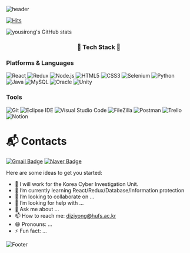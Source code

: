 

<!-- # Juneyong 😉 -->
![header](https://capsule-render.vercel.app/api?type=soft&color=auto&height=150&section=header&text=Juneyong😉&fontSize=70&animation=twinkling)


[![Hits](https://hits.seeyoufarm.com/api/count/incr/badge.svg?url=https%3A%2F%2Fgithub.com%2Fyousirong&count_bg=%2300FCF7&title_bg=%23555555&icon=&icon_color=%23E7E7E7&title=hits&edge_flat=false)](https://hits.seeyoufarm.com)



![yousirong's GitHub stats](https://github-readme-stats.vercel.app/api?username=yousirong&theme=highcontrast&show_icons=true)

<h3 align="center">💪 Tech Stack 💪</h3>


### Platforms & Languages

![React](https://img.shields.io/badge/React-61DAFB.svg?&style=for-the-badge&logo=React&logoColor=white)
![Redux](https://img.shields.io/badge/Redux-764ABC.svg?&style=for-the-badge&logo=Redux&logoColor=white)
![Node.js](https://img.shields.io/badge/Node.js-339933.svg?&style=for-the-badge&logo=Node.js&logoColor=white)
![HTML5](https://img.shields.io/badge/HTML5-E34F26.svg?&style=for-the-badge&logo=HTML5&logoColor=white)
![CSS3](https://img.shields.io/badge/CSS3-1572B6.svg?&style=for-the-badge&logo=CSS3&logoColor=white)
![Selenium](https://img.shields.io/badge/Selenium-43B02A.svg?&style=for-the-badge&logo=Selenium&logoColor=white)
![Python](https://img.shields.io/badge/Python-3776AB.svg?&style=for-the-badge&logo=Python&logoColor=white)
![Java](https://img.shields.io/badge/Java-007396.svg?&style=for-the-badge&logo=Java&logoColor=white)
![MySQL](https://img.shields.io/badge/MySQL-4479A1.svg?&style=for-the-badge&logo=MySQL&logoColor=white)
![Oracle](https://img.shields.io/badge/Oracle-F80000.svg?&style=for-the-badge&logo=Oracle&logoColor=white)
![Unity](https://img.shields.io/badge/Unity-FFFFFF.svg?&style=for-the-badge&logo=Unity&logoColor=black)


### Tools
![Git](https://img.shields.io/badge/Git-F05032.svg?&style=for-the-badge&logo=Git&logoColor=white)
![Eclipse IDE](https://img.shields.io/badge/Eclipse%20IDE-2C2255.svg?&style=for-the-badge&logo=Eclipse%20IDE&logoColor=white)
![Visual Studio Code](https://img.shields.io/badge/Visual%20Studio%20Code-007ACC.svg?&style=for-the-badge&logo=Visual%20Studio%20Code&logoColor=white)
![FileZilla](https://img.shields.io/badge/FileZilla-BF0000.svg?&style=for-the-badge&logo=FileZilla&logoColor=white)
![Postman](https://img.shields.io/badge/Postman-FF6C37.svg?&style=for-the-badge&logo=Postman&logoColor=white)
![Trello](https://img.shields.io/badge/Trello-0052CC.svg?&style=for-the-badge&logo=Trello&logoColor=white)
![Notion](https://img.shields.io/badge/Notion-000000.svg?&style=for-the-badge&logo=Notion&logoColor=white)
 
<!--  
[![Top Langs](https://github-readme-stats.vercel.app/api/top-langs/?username=yousirong)](https://github.com/yousirong/github-readme-stats) -->


# :mailbox_with_mail: Contacts
[![Gmail Badge](https://img.shields.io/badge/Gmail-d14836?style=flat-square&logo=Gmail&logoColor=white&link=mailto:diziyong1523@gmail.com)](mailto:diziyong1523@gmail.com)
[![Naver Badge](https://img.shields.io/badge/Naver-03C75A?style=flat-square&logo=Naver&logoColor=white&link=mailto:diziyong@naver.com)](mailto:diziyong@naver.com)


Here are some ideas to get you started:

- 🔭 I will work for the Korea Cyber Investigation Unit.
- 🌱 I’m currently learning React/Redux/Database/Information protection
- 👯 I’m looking to collaborate on ...
- 🤔 I’m looking for help with ...
- 💬 Ask me about ...
- 📫 How to reach me: diziyong@hufs.ac.kr 
- 😄 Pronouns: ...
- ⚡ Fun fact: ...

![Footer](https://capsule-render.vercel.app/api?type=waving&color=auto&height=200&section=footer)
